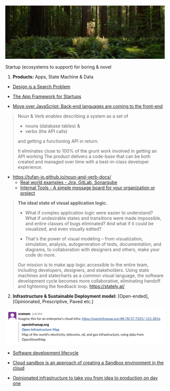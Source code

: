 ![](https://github.com/ankumar/architecture/blob/main/images/product%20development%2C%20change%2C%20and%20improvement.jpeg)

Startup (ecosystems to support) for boring & novel

1. **Products:** Apps, State Machine & Data 

  - [Design is a Search Problem](https://www.youtube.com/watch?v=fThhbt23SGM)

  - [The App Framework for Startups](https://github.com/redwoodjs/redwood)

  - [Move over JavaScript: Back-end languages are coming to the front-end](https://github.com/readme/featured/server-side-languages-for-front-end)

> Noun & Verb enables describing a system as a set of
> * nouns (database tables) &
> * verbs (the API calls) 
>
> and getting a functioning API in return.
> 
> It eliminates close to 100% of the grunt work involved in getting an API working
The product delivers a code-base that can be both created
and managed over time with a best-in-class developer experience. 

  - https://tufan-io.github.io/noun-and-verb-docs/
    - [Real world examples - Jira, GitLab, Sonarqube](https://github.com/prisma/database-schema-examples)
    - [Internal Tools - A simple message board for your organization or project](https://github.com/planetscale/beam/blob/main/prisma/schema.prisma)

> **The ideal state of visual application logic.**
> * What if complex application logic were easier to understand? What if undesirable states and transitions were made impossible, and entire classes of bugs eliminated? And what if it could be visualized, and even visually edited?
>
> * That's the power of visual modeling – from visualization, simulation, analysis, autogeneration of tests, documentation, and diagrams, to collaboration with designers and others, make your code do more. 
>
> Our mission is to make app logic accessible to the entire team, including developers, designers, and stakeholders. Using state machines and statecharts as a common visual language, the software development cycle becomes more collaborative, eliminating handoff and tightening the feedback loop.
> https://stately.ai/

2. **Infrastructure & Sustainable Deployment model:** \[Open-ended\], \[Opinionated, Prescriptive, Paved etc.\]  

[![Imagine this for an Enterprise's Cloud Infra:](https://github.com/ankumar/architecture/blob/main/images/Open%20Infrastructure%20Map.png)](https://openinframap.org/#8.78/37.7325/-121.3816) 

  - [Software development lifecycle](https://www.devze.ro/)
  
  - [Cloud sandbox is an approach of creating a Sandbox environment in the cloud](https://notes.ceilfors.com/Cloud_sandbox.html)
  
  - [Opinionated infrastructure to take you from idea to production on day one](https://getzero.dev/)



  

